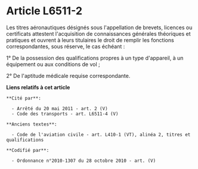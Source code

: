 # Article L6511-2

Les titres aéronautiques désignés sous l'appellation de brevets, licences ou certificats attestent l'acquisition de
connaissances générales théoriques et pratiques et ouvrent à leurs titulaires le droit de remplir les fonctions
correspondantes, sous réserve, le cas échéant :

1° De la possession des qualifications propres à un type d'appareil, à un équipement ou aux conditions de vol ;

2° De l'aptitude médicale requise correspondante.

**Liens relatifs à cet article**

	**Cité par**:

	  - Arrêté du 20 mai 2011 - art. 2 (V)
	  - Code des transports - art. L6511-4 (V)

	**Anciens textes**:

	  - Code de l'aviation civile - art. L410-1 (VT), alinéa 2, titres et qualifications

	**Codifié par**:

	  - Ordonnance n°2010-1307 du 28 octobre 2010 - art. (V)
